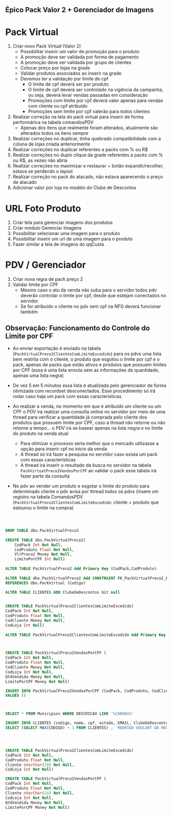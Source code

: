 ## Épico Pack Valor 2 + Gerenciador de Imagens


# Pack Virtual 
1. Criar novo Pack Virtual (Valor 2)
    - Possibilitar inserir um valor de promoção para o produto
    - A promoção deve ser validada por forma de pagamento
    - A promoção deve ser validada por grupo de clientes 
    - Colocar preço por lojas na grade
    - Validar produtos associados ao inserir na grade 
    - Devemos ter a validação por limite de cpf
        - O limite de cpf deverá ser por produto
        - O limite de cpf deverá ser controlado na vigência da campanha, ou seja, deverá levar vendas passadas em consideração
        - Promoções com limite por cpf deverá valer apenas para vendas com cliente ou cpf atribuído
        - Promoções sem limite por cpf valerão para todos clientes
2. Realizar correção na tela do pack virtual para inserir de forma performárica na tabela comandosPDV
    - Apenas dos itens que realmente foram alterados, atualmente são alterados todos os itens sempre
3. Realizar correções no duplicar, tinha quebrado compatibilidade com a coluna de lojas criada anteriormente  
4. Realizar correções no duplicar referentes a packs com % ou R$  
5. Realizar correções no duplo clique da grade referentes a packs com % ou R$, as vezes não abria  
6. Realizar correções no maximizar e restaurar + botão expandir/recolher, estava se perdendo o layout 
7. Realizar correção no pack do atacado, não estava aparecendo o preço de atacado
8. Adicionar valor por loja no modelo do Clube de Descontos 
    
# URL Foto Produto
1. Criar tela para gerenciar imagens dos produtos
2. Criar módulo Gerenciar Imagens
3. Possibilitar selecionar uma imagem para o produto
4. Possibilitar inserir um url de uma imagem para o produto
5. Fazer similar a tela de imagens do qqCusta


# PDV / Gerenciador
1. Criar nova regra de pack preço 2 
2. Validar limite por CPF 
    - Mesmo caso o atu da venda não suba para o servidor todos pdv deverão controlar o limite por cpf, desde que estejam conectados no servidor
    - Se for atribuído o cliente no pdv sem cpf na NFG deverá funcionar também



## Observação: Funcionamento do Controle do Limite por CPF 

- Ao enviar exportação é enviado na tabela (`PackVirtualPreco2ClientesComLimiteExcedido`) para os pdvs uma lista bem restrita com o cliente, o produto que esgotou o limite por cpf e o pack, apenas de packs que estão ativos e produtos que possuem limites por CPF (essa é uma lista enxuta sem as informações de quantidade, apenas uma lista negra)

- De vez 5 em 5 minutos essa lista é atualizada pelo gerenciador de forma otimizada com recordset desconectados. Esse procedimento só irá rodar caso haja um pack com essas características 

- Ao realizar a venda, no momento em que é atribuído um cliente ou um CPF o PDV irá realizar uma consulta online no servidor por meio de uma thread para verificar a quantidade já comprada pelo cliente dos produtos que possuem limite por CPF, caso a thread não retorne ou não retorne a tempo... o PDV irá se basear apenas na lista negra e no limite do produto na venda atual
    - Para otimizar o processo seria melhor que o mercado utilizasse a opção para inserir cpf no início da venda
    - A thread só irá fazer a pesquisa no servidor caso exista um pack com essas características
    - A thread irá inserir o resultado da busca no servidor na tabela `PackVirtualPreco2VendasPorCPF` ao validar o pack esse tabela irá fazer parte da consulta

- No pdv ao vender um produto e esgotar o limite do produto para determinado cliente o pdv avisa por thread todos os pdvs (insere um registro na tabela ComandosPDV (`PackVirtualPreco2ClientesComLimiteExcedido`: cliente + produto que estourou o limite na compra)













``` sql 



DROP TABLE dbo.PackVirtualPreco2                                                  
                                                  
CREATE TABLE dbo.PackVirtualPreco2(
	CodPack Int Not Null,
	CodProduto Float Not Null,
	VlrPreco2 Money Not Null,
	LimitePorCPF Int Null)	                                          
                                                  
ALTER TABLE PackVirtualPreco2 Add Primary Key (CodPack,CodProduto)
                                                  
ALTER TABLE dbo.PackVirtualPreco2 Add CONSTRAINT FK_PackVirtualPreco2_PackVirtual Foreign Key(CodPack)
REFERENCES dbo.PackVirtual (Codigo)                                                  
                                    
ALTER TABLE CLIENTES ADD ClubeDeDescontos bit null


CREATE TABLE PackVirtualPreco2ClientesComLimiteExcedido(
CodPack Int Not Null,
CodProduto Float Not Null,
CodCliente Money Not Null,
CodLoja Int Null)        
	
ALTER TABLE PackVirtualPreco2ClientesComLimiteExcedido Add Primary Key  (CodPack,CodProduto,CodCliente)       



CREATE TABLE PackVirtualPreco2VendasPorCPF (
CodPack Int Not Null,
CodProduto Float Not Null,
CodCliente Money Not Null,
CodLoja Int Not Null,
QtdVendida Money Not Null,
LimitePorCPF Money Not Null)

INSERT INTO PackVirtualPreco2VendasPorCPF (CodPack, CodProduto, CodCliente, CodLoja, QtdVendida, LimitePorCPF) 
VALUES ()



SELECT * FROM Municipios WHERE DESCRICAO LIKE '%CANOAS%'

INSERT INTO CLIENTES (codigo, nome, cpf, estado, EMAIL, ClubeDeDescontos, DiaPagamento, GRUPO, CIDADE)
SELECT (SELECT MAX(CODIGO) + 1 FROM CLIENTES) , 'RODRIGO GOULART DA ROSA', '013.614.61047', 'RS' , 'rodrigo80221@gmail.com', 0, 5, 1, 'CANOAS'




CREATE TABLE PackVirtualPreco2ClientesComLimiteExcedido(
CodPack Int Not Null,
CodProduto Float Not Null,
Cliente nVarChar(28) Not Null,
CodLoja Int Not Null)                    

CREATE TABLE PackVirtualPreco2VendasPorCPF (
CodPack Int Not Null,
CodProduto Float Not Null,
Cliente nVarChar(28) Not Null,
CodLoja Int Not Null,
QtdVendida Money Not Null,
LimitePorCPF Money Not Null)




```
